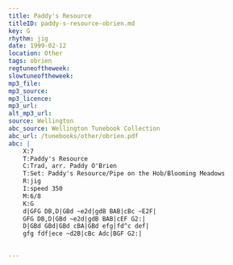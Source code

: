 ```yaml
---
title: Paddy's Resource
titleID: paddy-s-resource-obrien.md
key: G
rhythm: jig
date: 1999-02-12
location: Other
tags: obrien
regtuneoftheweek:
slowtuneoftheweek:
mp3_file:
mp3_source:
mp3_licence:
mp3_url:
alt_mp3_url:
source: Wellington
abc_source: Wellington Tunebook Collection
abc_url: /tunebooks/other/obrien.pdf
abc: |
    X:7
    T:Paddy's Resource
    C:Trad, arr. Paddy O'Brien
    T:Set: Paddy's Resource/Pipe on the Hob/Blooming Meadows
    R:jig
    I:speed 350
    M:6/8
    K:G
    d|GFG DB,D|GBd ~e2d|gdB BAB|cBc ~E2F|
    GFG DB,D|GBd ~e2d|gdB BAB|cEF G2:|
    D|GBd GBd|GBd cBA|GBd efg|fd^c def|
    gfg fdf|ece ~d2B|cBc Adc|BGF G2:|
    

---
```

